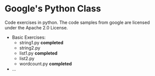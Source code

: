 # Google's Python Class

Code exercises in python. The code samples from google are licensed under the Apache 2.0 License.

* Basic Exercises:
  * string1.py **completed** 
  * string2.py
  * list1.py **completed**
  * list2.py
  * wordcount.py **completed**
* ...